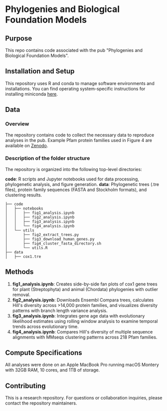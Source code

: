 # Phylogenies and Biological Foundation Models

## Purpose
This repo contains code associated with the pub "Phylogenies and Biological Foundation Models".

## Installation and Setup
This repository uses R and conda to manage software environments and installations. You can find operating system-specific instructions for installing miniconda [here](https://docs.conda.io/en/latest/miniconda.html). 

## Data

### Overview
The repository contains code to collect the necessary data to reproduce analyses in the pub. Example Pfam protein families used in Figure 4 are available on [Zenodo](https://zenodo.org/records/15644457).

### Description of the folder structure
The repository is organized into the following top-level directories:

**code**: R scripts and Jupyter notebooks used for data processing, phylogenetic analysis, and figure generation.
**data**: Phylogenetic trees (.tre files), protein family sequences (FASTA and Stockholm formats), and clustering results.

```
├── code
│   ├── notebooks
│   │   ├── fig1_analysis.ipynb
│   │   ├── fig2_analysis.ipynb
│   │   ├── fig3_analysis.ipynb
│   │   └── fig4_analysis.ipynb
│   └── utils
│       ├── fig2_extract_trees.py
│       ├── fig3_download_human_genes.py
│       ├── fig4_cluster_fasta_directory.sh
│       └── utils.R
├── data
│   ├── cox1.tre
```

## Methods

1. **fig1_analysis.ipynb**: Creates side-by-side fan plots of cox1 gene trees for plant (Streptophyta) and animal (Chordata) phylogenies with outlier removal.
2. **fig2_analysis.ipynb**: Downloads Ensembl Compara trees, calculates Hill's diversity across >14,000 protein families, and visualizes diversity patterns with branch length variance analysis.
3. **fig3_analysis.ipynb**: Integrates gene age data with evolutionary likelihood estimates using rolling window analysis to examine temporal trends across evolutionary time.
4. **fig4_analysis.ipynb**: Compares Hill's diversity of multiple sequence alignments with MMseqs clustering patterns across 218 Pfam families.

## Compute Specifications
All analyses were done on an Apple MacBook Pro running macOS Montery with 32GB RAM, 10 cores, and 1TB of storage.

## Contributing
This is a research repository. For questions or collaboration inquiries, please contact the repository maintainers.
